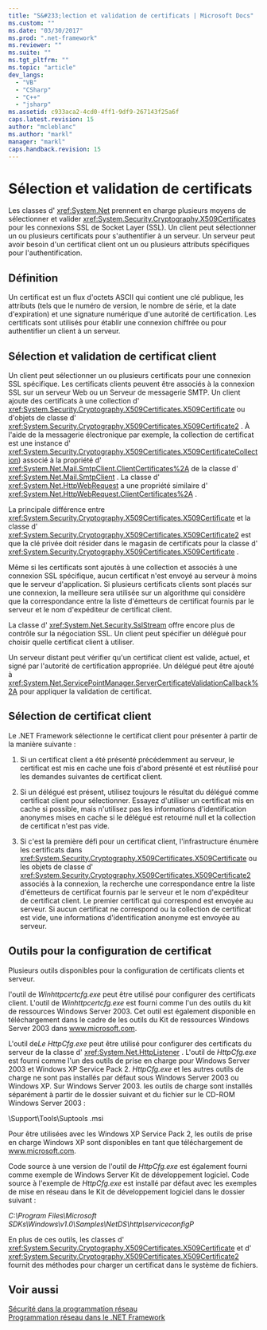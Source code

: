 ```yaml
---
title: "S&#233;lection et validation de certificats | Microsoft Docs"
ms.custom: ""
ms.date: "03/30/2017"
ms.prod: ".net-framework"
ms.reviewer: ""
ms.suite: ""
ms.tgt_pltfrm: ""
ms.topic: "article"
dev_langs: 
  - "VB"
  - "CSharp"
  - "C++"
  - "jsharp"
ms.assetid: c933aca2-4cd0-4ff1-9df9-267143f25a6f
caps.latest.revision: 15
author: "mcleblanc"
ms.author: "markl"
manager: "markl"
caps.handback.revision: 15
---
```

# S&#233;lection et validation de certificats
Les classes d' <xref:System.Net> prennent en charge plusieurs moyens de sélectionner et valider <xref:System.Security.Cryptography.X509Certificates> pour les connexions SSL de Socket Layer \(SSL\).  Un client peut sélectionner un ou plusieurs certificats pour s'authentifier à un serveur.  Un serveur peut avoir besoin d'un certificat client ont un ou plusieurs attributs spécifiques pour l'authentification.  
  
## Définition  
 Un certificat est un flux d'octets ASCII qui contient une clé publique, les attributs \(tels que le numéro de version, le nombre de série, et la date d'expiration\) et une signature numérique d'une autorité de certification.  Les certificats sont utilisés pour établir une connexion chiffrée ou pour authentifier un client à un serveur.  
  
## Sélection et validation de certificat client  
 Un client peut sélectionner un ou plusieurs certificats pour une connexion SSL spécifique.  Les certificats clients peuvent être associés à la connexion SSL sur un serveur Web ou un Serveur de messagerie SMTP.  Un client ajoute des certificats à une collection d' <xref:System.Security.Cryptography.X509Certificates.X509Certificate> ou d'objets de classe d' <xref:System.Security.Cryptography.X509Certificates.X509Certificate2> .  À l'aide de la messagerie électronique par exemple, la collection de certificat est une instance d' <xref:System.Security.Cryptography.X509Certificates.X509CertificateCollection>\) associé à la propriété d' <xref:System.Net.Mail.SmtpClient.ClientCertificates%2A> de la classe d' <xref:System.Net.Mail.SmtpClient> .  La classe d' <xref:System.Net.HttpWebRequest> a une propriété similaire d' <xref:System.Net.HttpWebRequest.ClientCertificates%2A> .  
  
 La principale différence entre <xref:System.Security.Cryptography.X509Certificates.X509Certificate> et la classe d' <xref:System.Security.Cryptography.X509Certificates.X509Certificate2> est que la clé privée doit résider dans le magasin de certificats pour la classe d' <xref:System.Security.Cryptography.X509Certificates.X509Certificate> .  
  
 Même si les certificats sont ajoutés à une collection et associés à une connexion SSL spécifique, aucun certificat n'est envoyé au serveur à moins que le serveur d'application.  Si plusieurs certificats clients sont placés sur une connexion, la meilleure sera utilisée sur un algorithme qui considère que la correspondance entre la liste d'émetteurs de certificat fournis par le serveur et le nom d'expéditeur de certificat client.  
  
 La classe d' <xref:System.Net.Security.SslStream> offre encore plus de contrôle sur la négociation SSL.  Un client peut spécifier un délégué pour choisir quelle certificat client à utiliser.  
  
 Un serveur distant peut vérifier qu'un certificat client est valide, actuel, et signé par l'autorité de certification appropriée.  Un délégué peut être ajouté à <xref:System.Net.ServicePointManager.ServerCertificateValidationCallback%2A> pour appliquer la validation de certificat.  
  
## Sélection de certificat client  
 Le .NET Framework sélectionne le certificat client pour présenter à partir de la manière suivante :  
  
1.  Si un certificat client a été présenté précédemment au serveur, le certificat est mis en cache une fois d'abord présenté et est réutilisé pour les demandes suivantes de certificat client.  
  
2.  Si un délégué est présent, utilisez toujours le résultat du délégué comme certificat client pour sélectionner.  Essayez d'utiliser un certificat mis en cache si possible, mais n'utilisez pas les informations d'identification anonymes mises en cache si le délégué est retourné null et la collection de certificat n'est pas vide.  
  
3.  Si c'est la première défi pour un certificat client, l'infrastructure énumère les certificats dans <xref:System.Security.Cryptography.X509Certificates.X509Certificate> ou les objets de classe d' <xref:System.Security.Cryptography.X509Certificates.X509Certificate2> associés à la connexion, la recherche une correspondance entre la liste d'émetteurs de certificat fournis par le serveur et le nom d'expéditeur de certificat client.  Le premier certificat qui correspond est envoyée au serveur.  Si aucun certificat ne correspond ou la collection de certificat est vide, une informations d'identification anonyme est envoyée au serveur.  
  
## Outils pour la configuration de certificat  
 Plusieurs outils disponibles pour la configuration de certificats clients et serveur.  
  
 l'outil de *Winhttpcertcfg.exe* peut être utilisé pour configurer des certificats client.  L'outil de *Winhttpcertcfg.exe* est fourni comme l'un des outils du kit de ressources Windows Server 2003.  Cet outil est également disponible en téléchargement dans le cadre de les outils du Kit de ressources Windows Server 2003 dans www.microsoft.com.  
  
 L'outil de*Le HttpCfg.exe* peut être utilisé pour configurer des certificats du serveur de la classe d' <xref:System.Net.HttpListener> .  L'outil de *HttpCfg.exe* est fourni comme l'un des outils de prise en charge pour Windows Server 2003 et Windows XP Service Pack 2.  *HttpCfg.exe* et les autres outils de charge ne sont pas installés par défaut sous Windows Server 2003 ou Windows XP.  Sur Windows Server 2003.  les outils de charge sont installés séparément à partir de le dossier suivant et du fichier sur le CD\-ROM Windows Server 2003 :  
  
 \\Support\\Tools\\Suptools .msi  
  
 Pour être utilisées avec les Windows XP Service Pack 2, les outils de prise en charge Windows XP sont disponibles en tant que téléchargement de www.microsoft.com.  
  
 Code source à une version de l'outil de *HttpCfg.exe* est également fourni comme exemple de Windows Server Kit de développement logiciel.  Code source à l'exemple de *HttpCfg.exe* est installé par défaut avec les exemples de mise en réseau dans le Kit de développement logiciel dans le dossier suivant :  
  
 *C:\\Program Files\\Microsoft SDKs\\Windows\\v1.0\\Samples\\NetDS\\http\\serviceconfigP*  
  
 En plus de ces outils, les classes d' <xref:System.Security.Cryptography.X509Certificates.X509Certificate> et d' <xref:System.Security.Cryptography.X509Certificates.X509Certificate2> fournit des méthodes pour charger un certificat dans le système de fichiers.  
  
## Voir aussi  
 [Sécurité dans la programmation réseau](../../../docs/framework/network-programming/security-in-network-programming.md)   
 [Programmation réseau dans le .NET Framework](../../../docs/framework/network-programming/index.md)